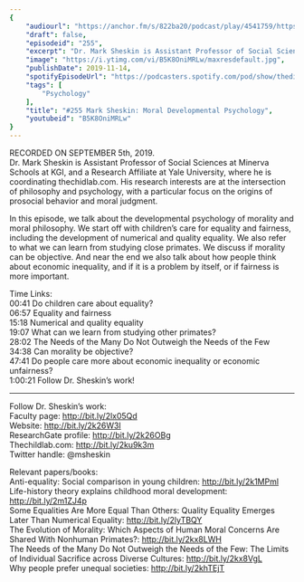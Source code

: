 ```yaml
---
{
	"audiourl": "https://anchor.fm/s/822ba20/podcast/play/4541759/https%3A%2F%2Fd3ctxlq1ktw2nl.cloudfront.net%2Fproduction%2F2019-8-7%2F22706662-44100-2-f4e5dc5669bec.m4a",
	"draft": false,
	"episodeid": "255",
	"excerpt": "Dr. Mark Sheskin is Assistant Professor of Social Sciences at Minerva Schools at KGI, and a Research Affiliate at Yale University, where he is coordinating thechidlab.com. His research interests are at the intersection of philosophy and psychology, with a particular focus on the origins of prosocial behavior and moral judgment. ",
	"image": "https://i.ytimg.com/vi/B5K8OniMRLw/maxresdefault.jpg",
	"publishDate": 2019-11-14,
	"spotifyEpisodeUrl": "https://podcasters.spotify.com/pod/show/thedissenter/episodes/255-Mark-Sheskin-Moral-Developmental-Psychology-e593rv",
	"tags": [
		"Psychology"
	],
	"title": "#255 Mark Sheskin: Moral Developmental Psychology",
	"youtubeid": "B5K8OniMRLw"
}
---
```

RECORDED ON SEPTEMBER 5th, 2019.  
Dr. Mark Sheskin is Assistant Professor of Social Sciences at Minerva Schools at KGI, and a Research Affiliate at Yale University, where he is coordinating thechidlab.com. His research interests are at the intersection of philosophy and psychology, with a particular focus on the origins of prosocial behavior and moral judgment. 

In this episode, we talk about the developmental psychology of morality and moral philosophy. We start off with children’s care for equality and fairness, including the development of numerical and quality equality. We also refer to what we can learn from studying close primates. We discuss if morality can be objective. And near the end we also talk about how people think about economic inequality, and if it is a problem by itself, or if fairness is more important.

Time Links:  
<time>00:41</time> Do children care about equality?  
<time>06:57</time> Equality and fairness  
<time>15:18</time> Numerical and quality equality  
<time>19:07</time> What can we learn from studying other primates?  
<time>28:02</time> The Needs of the Many Do Not Outweigh the Needs of the Few  
<time>34:38</time> Can morality be objective?  
<time>47:41</time> Do people care more about economic inequality or economic unfairness?  
<time>1:00:21</time> Follow Dr. Sheskin’s work!

---

Follow Dr. Sheskin’s work:  
Faculty page: http://bit.ly/2lx05Qd  
Website: http://bit.ly/2k26W3I  
ResearchGate profile: http://bit.ly/2k26OBg  
Thechildlab.com: http://bit.ly/2ku9k3m  
Twitter handle: @msheskin

Relevant papers/books:  
Anti-equality: Social comparison in young children: http://bit.ly/2k1MPml  
Life-history theory explains childhood moral development: http://bit.ly/2m1ZJ4p  
Some Equalities Are More Equal Than Others: Quality Equality Emerges Later Than Numerical Equality: http://bit.ly/2lyTBQY  
The Evolution of Morality: Which Aspects of Human Moral Concerns Are Shared With Nonhuman Primates?: http://bit.ly/2kx8LWH  
The Needs of the Many Do Not Outweigh the Needs of the Few: The Limits of Individual Sacrifice across Diverse Cultures: http://bit.ly/2kx8VgL  
Why people prefer unequal societies: http://bit.ly/2khTEjT
